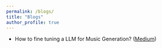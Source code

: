 ```yaml
---
permalink: /blogs/
title: "Blogs"
author_profile: true
---
```


- How to fine tuning a LLM for Music Generation? ([Medium](https://medium.com/@yassin.moakher/fine-tuning-llm-for-music-generation-480ca97bf22d))